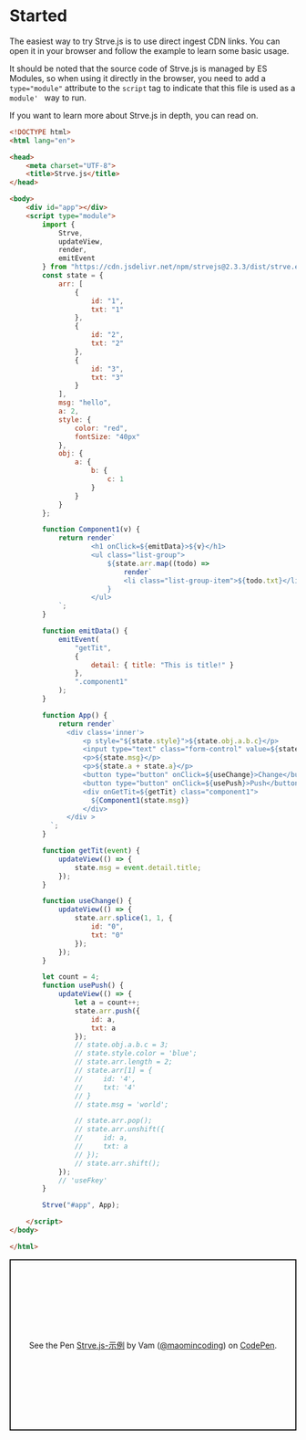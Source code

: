 # Started

The easiest way to try Strve.js is to use direct ingest CDN links. You can open it in your browser and follow the example to learn some basic usage.

It should be noted that the source code of Strve.js is managed by ES Modules, so when using it directly in the browser, you need to add a `type="module"` attribute to the `script` tag to indicate that this file is used as a `module' ` way to run.

If you want to learn more about Strve.js in depth, you can read on.

```html
<!DOCTYPE html>
<html lang="en">

<head>
    <meta charset="UTF-8">
    <title>Strve.js</title>
</head>

<body>
    <div id="app"></div>
    <script type="module">
        import {
            Strve,
            updateView,
            render,
            emitEvent
        } from "https://cdn.jsdelivr.net/npm/strvejs@2.3.3/dist/strve.esm.min.js";
        const state = {
            arr: [
                {
                    id: "1",
                    txt: "1"
                },
                {
                    id: "2",
                    txt: "2"
                },
                {
                    id: "3",
                    txt: "3"
                }
            ],
            msg: "hello",
            a: 2,
            style: {
                color: "red",
                fontSize: "40px"
            },
            obj: {
                a: {
                    b: {
                        c: 1
                    }
                }
            }
        };

        function Component1(v) {
            return render`
                    <h1 onClick=${emitData}>${v}</h1>
                    <ul class="list-group">
                        ${state.arr.map((todo) => 
                            render`
                            <li class="list-group-item">${todo.txt}</li>`)
                        }
                    </ul>
            `;
        }

        function emitData() {
            emitEvent(
                "getTit",
                {
                    detail: { title: "This is title!" }
                },
                ".component1"
            );
        }

        function App() {
            return render`
              <div class='inner'>
                  <p style="${state.style}">${state.obj.a.b.c}</p>
                  <input type="text" class="form-control" value=${state.obj.a.b.c}/>
                  <p>${state.msg}</p>
                  <p>${state.a + state.a}</p>
                  <button type="button" onClick=${useChange}>Change</button>
                  <button type="button" onClick=${usePush}>Push</button>
                  <div onGetTit=${getTit} class="component1">
                    ${Component1(state.msg)}
                  </div>
              </div >
          `;
        }

        function getTit(event) {
            updateView(() => {
                state.msg = event.detail.title;
            });
        }

        function useChange() {
            updateView(() => {
                state.arr.splice(1, 1, {
                    id: "0",
                    txt: "0"
                });
            });
        }

        let count = 4;
        function usePush() {
            updateView(() => {
                let a = count++;
                state.arr.push({
                    id: a,
                    txt: a
                });
                // state.obj.a.b.c = 3;
                // state.style.color = 'blue';
                // state.arr.length = 2;
                // state.arr[1] = {
                //     id: '4',
                //     txt: '4'
                // }
                // state.msg = 'world';

                // state.arr.pop();
                // state.arr.unshift({
                //     id: a,
                //     txt: a
                // });
                // state.arr.shift();
            });
            // 'useFkey'
        }

        Strve("#app", App);

    </script>
</body>

</html>
```

<p class="codepen" data-height="300" data-theme-id="dark" data-default-tab="html,result" data-slug-hash="MWOmyLW" data-preview="true" data-editable="true" data-user="maomincoding" style="height: 300px; box-sizing: border-box; display: flex; align-items: center; justify-content: center; border: 2px solid; margin: 1em 0; padding: 1em;">
  <span>See the Pen <a href="https://codepen.io/maomincoding/pen/MWOmyLW">
  Strve.js-示例</a> by Vam (<a href="https://codepen.io/maomincoding">@maomincoding</a>)
  on <a href="https://codepen.io">CodePen</a>.</span>
</p>
<component :is="'script'" async src="https://cpwebassets.codepen.io/assets/embed/ei.js"></component>